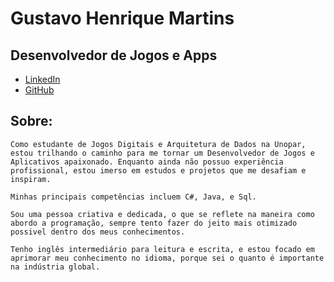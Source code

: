 # Gustavo Henrique Martins

## Desenvolvedor de Jogos e Apps

- [LinkedIn](https://www.linkedin.com/in/gustavo-henrique-b598ba235/)
- [GitHub](https://github.com/GustavoMartins123)


## Sobre:
    Como estudante de Jogos Digitais e Arquitetura de Dados na Unopar, estou trilhando o caminho para me tornar um Desenvolvedor de Jogos e Aplicativos apaixonado. Enquanto ainda não possuo experiência profissional, estou imerso em estudos e projetos que me desafiam e inspiram.

    Minhas principais competências incluem C#, Java, e Sql.
    
    Sou uma pessoa criativa e dedicada, o que se reflete na maneira como abordo a programação, sempre tento fazer do jeito mais otimizado possivel dentro dos meus conhecimentos.

    Tenho inglês intermediário para leitura e escrita, e estou focado em aprimorar meu conhecimento no idioma, porque sei o quanto é importante na indústria global.
